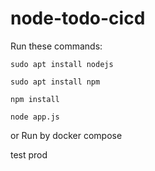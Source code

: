 # node-todo-cicd

Run these commands:


`sudo apt install nodejs`


`sudo apt install npm`


`npm install`

`node app.js`

or Run by docker compose

test
prod
